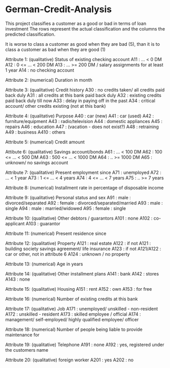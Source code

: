 # German-Credit-Analysis
This project classifies a customer as a good or bad in terms of loan investment 
The rows represent the actual classification and the columns the predicted classification.

It is worse to class a customer as good when they are bad (5), than it is to class a customer as bad when they are good (1)

Attribute 1: (qualitative)
Status of existing checking account
A11 : ... < 0 DM
A12 : 0 <= ... < 200 DM
A13 : ... >= 200 DM / salary assignments for at least 1 year
A14 : no checking account

Attribute 2: (numerical)
Duration in month

Attribute 3: (qualitative)
Credit history
A30 : no credits taken/ all credits paid back duly
A31 : all credits at this bank paid back duly
A32 : existing credits paid back duly till now
A33 : delay in paying off in the past
A34 : critical account/ other credits existing (not at this bank)

Attribute 4: (qualitative)
Purpose
A40 : car (new)
A41 : car (used)
A42 : furniture/equipment
A43 : radio/television
A44 : domestic appliances
A45 : repairs
A46 : education
A47 : (vacation - does not exist?)
A48 : retraining
A49 : business
A410 : others

Attribute 5: (numerical)
Credit amount

Attibute 6: (qualitative)
Savings account/bonds
A61 : ... < 100 DM
A62 : 100 <= ... < 500 DM
A63 : 500 <= ... < 1000 DM
A64 : .. >= 1000 DM
A65 : unknown/ no savings account

Attribute 7: (qualitative)
Present employment since
A71 : unemployed
A72 : ... < 1 year
A73 : 1 <= ... < 4 years
A74 : 4 <= ... < 7 years
A75 : .. >= 7 years

Attribute 8: (numerical)
Installment rate in percentage of disposable income

Attribute 9: (qualitative)
Personal status and sex
A91 : male : divorced/separated
A92 : female : divorced/separated/married
A93 : male : single
A94 : male : married/widowed
A95 : female : single

Attribute 10: (qualitative)
Other debtors / guarantors
A101 : none
A102 : co-applicant
A103 : guarantor

Attribute 11: (numerical)
Present residence since

Attribute 12: (qualitative)
Property
A121 : real estate
A122 : if not A121 : building society savings agreement/ life insurance
A123 : if not A121/A122 : car or other, not in attribute 6
A124 : unknown / no property

Attribute 13: (numerical)
Age in years

Attribute 14: (qualitative)
Other installment plans
A141 : bank
A142 : stores
A143 : none

Attribute 15: (qualitative)
Housing
A151 : rent
A152 : own
A153 : for free

Attribute 16: (numerical)
Number of existing credits at this bank

Attribute 17: (qualitative)
Job
A171 : unemployed/ unskilled - non-resident
A172 : unskilled - resident
A173 : skilled employee / official
A174 : management/ self-employed/
highly qualified employee/ officer

Attribute 18: (numerical)
Number of people being liable to provide maintenance for

Attribute 19: (qualitative)
Telephone
A191 : none
A192 : yes, registered under the customers name

Attribute 20: (qualitative)
foreign worker
A201 : yes
A202 : no
